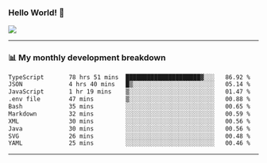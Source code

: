### Hello World! 👋

<a>
  <img align="center" src="https://github-readme-stats.vercel.app/api?username=megatunger&count_private=true&include_all_commits=true&bg_color=30,56CCF2,2F80ED&title_color=fff&text_color=fff" />
</a>

------
### 📊 My monthly development breakdown

<!--START_SECTION:waka-->

```txt
TypeScript       78 hrs 51 mins  █████████████████████▓░░░   86.92 %
JSON             4 hrs 40 mins   █▒░░░░░░░░░░░░░░░░░░░░░░░   05.14 %
JavaScript       1 hr 19 mins    ▒░░░░░░░░░░░░░░░░░░░░░░░░   01.47 %
.env file        47 mins         ▒░░░░░░░░░░░░░░░░░░░░░░░░   00.88 %
Bash             35 mins         ░░░░░░░░░░░░░░░░░░░░░░░░░   00.65 %
Markdown         32 mins         ░░░░░░░░░░░░░░░░░░░░░░░░░   00.59 %
XML              30 mins         ░░░░░░░░░░░░░░░░░░░░░░░░░   00.56 %
Java             30 mins         ░░░░░░░░░░░░░░░░░░░░░░░░░   00.56 %
SVG              26 mins         ░░░░░░░░░░░░░░░░░░░░░░░░░   00.48 %
YAML             25 mins         ░░░░░░░░░░░░░░░░░░░░░░░░░   00.46 %
```

<!--END_SECTION:waka-->

------
